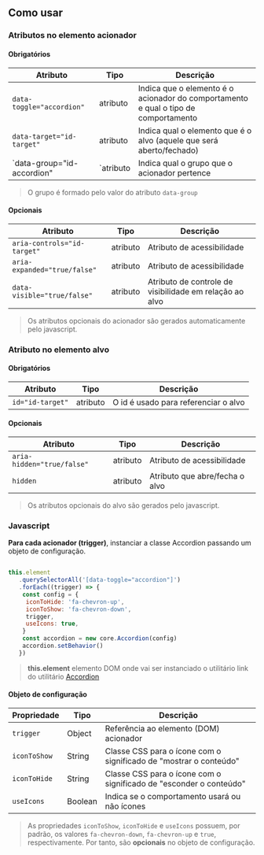 [version]: # "1.0.0"

## Como usar



### Atributos no elemento acionador

#### Obrigatórios

| Atributo                   | Tipo      | Descrição                                                                           |
| -------------------------- | --------- | ----------------------------------------------------------------------------------- |
| `data-toggle="accordion"`  | atributo  | Indica que o elemento é o acionador do comportamento e qual o tipo de comportamento |
| `data-target="id-target"`  | atributo  | Indica qual o elemento que é o alvo (aquele que será aberto/fechado)                |
| `data-group="id-accordion" | `atributo | Indica qual o grupo que o acionador pertence                                        |

> O grupo é formado pelo valor do atributo `data-group`

#### Opcionais

| Atributo                     | Tipo     | Descrição                                               |
| ---------------------------- | -------- | ------------------------------------------------------- |
| `aria-controls="id-target"`  | atributo | Atributo de acessibilidade                              |
| `aria-expanded="true/false"` | atributo | Atributo de acessibilidade                              |
| `data-visible="true/false"`  | atributo | Atributo de controle de visibilidade em relação ao alvo |

> Os atributos opcionais do acionador são gerados automaticamente pelo javascript.

### Atributo no elemento alvo

#### Obrigatórios

| Atributo         | Tipo     | Descrição                            |
| ---------------- | -------- | ------------------------------------ |
| `id="id-target"` | atributo | O id é usado para referenciar o alvo |

#### Opcionais

| Atributo                   | Tipo     | Descrição                      |
| -------------------------- | -------- | ------------------------------ |
| `aria-hidden="true/false"` | atributo | Atributo de acessibilidade     |
| `hidden`                   | atributo | Atributo que abre/fecha o alvo |

> Os atributos opcionais do alvo são gerados pelo javascript.

### Javascript

**Para cada acionador (trigger)**, instanciar a classe Accordion passando um objeto de configuração.

```javascript

this.element
   .querySelectorAll('[data-toggle="accordion"]')
   .forEach((trigger) => {
    const config = {
     iconToHide: 'fa-chevron-up',
     iconToShow: 'fa-chevron-down',
     trigger,
     useIcons: true,
    }
    const accordion = new core.Accordion(config)
    accordion.setBehavior()
   })
```

> **this.element** elemento DOM onde vai ser instanciado o utilitário
> link do utilitário [Accordion](<assets/accordion.js>)

#### Objeto de configuração

| Propriedade  | Tipo    | Descrição                                                          |
| ------------ | ------- | ------------------------------------------------------------------ |
| `trigger`    | Object  | Referência ao elemento (DOM) acionador                             |
| `iconToShow` | String  | Classe CSS para o ícone com o significado de "mostrar o conteúdo"  |
| `iconToHide` | String  | Classe CSS para o ícone com o significado de "esconder o conteúdo" |
| `useIcons`   | Boolean | Indica se o comportamento usará ou não ícones                      |

> As propriedades `iconToShow`, `iconToHide` e `useIcons` possuem, por padrão, os valores `fa-chevron-down`, `fa-chevron-up` e `true`, respectivamente. Por tanto, são **opcionais** no objeto de configuração.
